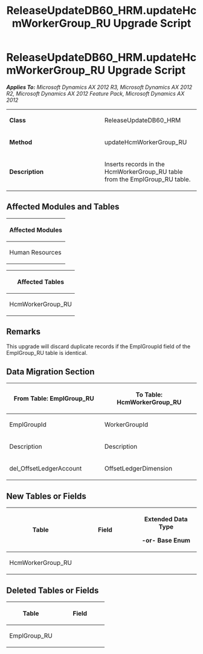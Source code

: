 ﻿---
title: ReleaseUpdateDB60_HRM.updateHcmWorkerGroup_RU Upgrade Script
TOCTitle: ReleaseUpdateDB60_HRM.updateHcmWorkerGroup_RU Upgrade Script
ms:assetid: e18b4d2e-1003-3ca3-998e-9dc57dda0f75
ms:mtpsurl: https://msdn.microsoft.com/en-us/library/JJ737321(v=AX.60)
ms:contentKeyID: 49711764
ms.date: 05/18/2015
mtps_version: v=AX.60
---

# ReleaseUpdateDB60\_HRM.updateHcmWorkerGroup\_RU Upgrade Script 


_**Applies To:** Microsoft Dynamics AX 2012 R3, Microsoft Dynamics AX 2012 R2, Microsoft Dynamics AX 2012 Feature Pack, Microsoft Dynamics AX 2012_

<table>
<colgroup>
<col style="width: 50%" />
<col style="width: 50%" />
</colgroup>
<tbody>
<tr class="odd">
<td><p><strong>Class</strong></p></td>
<td><p>ReleaseUpdateDB60_HRM</p></td>
</tr>
<tr class="even">
<td><p><strong>Method</strong></p></td>
<td><p>updateHcmWorkerGroup_RU</p></td>
</tr>
<tr class="odd">
<td><p><strong>Description</strong></p></td>
<td><p>Inserts records in the HcmWorkerGroup_RU table from the EmplGroup_RU table.</p></td>
</tr>
</tbody>
</table>


## Affected Modules and Tables

<table>
<colgroup>
<col style="width: 100%" />
</colgroup>
<thead>
<tr class="header">
<th><p>Affected Modules</p></th>
</tr>
</thead>
<tbody>
<tr class="odd">
<td><p>Human Resources</p></td>
</tr>
</tbody>
</table>


<table>
<colgroup>
<col style="width: 100%" />
</colgroup>
<thead>
<tr class="header">
<th><p>Affected Tables</p></th>
</tr>
</thead>
<tbody>
<tr class="odd">
<td><p>HcmWorkerGroup_RU</p></td>
</tr>
</tbody>
</table>


## Remarks

This upgrade will discard duplicate records if the EmplGroupId field of the EmplGroup\_RU table is identical.

## Data Migration Section

<table>
<colgroup>
<col style="width: 50%" />
<col style="width: 50%" />
</colgroup>
<thead>
<tr class="header">
<th><p>From Table: EmplGroup_RU</p></th>
<th><p>To Table: HcmWorkerGroup_RU</p></th>
</tr>
</thead>
<tbody>
<tr class="odd">
<td><p>EmplGroupId</p></td>
<td><p>WorkerGroupId</p></td>
</tr>
<tr class="even">
<td><p>Description</p></td>
<td><p>Description</p></td>
</tr>
<tr class="odd">
<td><p>del_OffsetLedgerAccount</p></td>
<td><p>OffsetLedgerDimension</p></td>
</tr>
</tbody>
</table>


## New Tables or Fields

<table>
<colgroup>
<col style="width: 33%" />
<col style="width: 33%" />
<col style="width: 33%" />
</colgroup>
<thead>
<tr class="header">
<th><p>Table</p></th>
<th><p>Field</p></th>
<th><p>Extended Data Type</p>
<p>-or- Base Enum</p></th>
</tr>
</thead>
<tbody>
<tr class="odd">
<td><p>HcmWorkerGroup_RU</p></td>
<td><p></p></td>
<td><p></p></td>
</tr>
</tbody>
</table>


## Deleted Tables or Fields

<table>
<colgroup>
<col style="width: 50%" />
<col style="width: 50%" />
</colgroup>
<thead>
<tr class="header">
<th><p>Table</p></th>
<th><p>Field</p></th>
</tr>
</thead>
<tbody>
<tr class="odd">
<td><p>EmplGroup_RU</p></td>
<td><p></p></td>
</tr>
</tbody>
</table>

  


